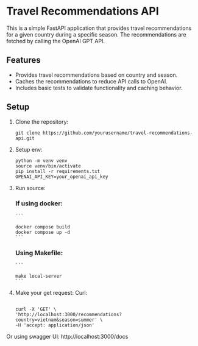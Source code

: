 # Travel Recommendations API

This is a simple FastAPI application that provides travel recommendations for a given country during a specific season. The recommendations are fetched by calling the OpenAI GPT API.

## Features

- Provides travel recommendations based on country and season.
- Caches the recommendations to reduce API calls to OpenAI.
- Includes basic tests to validate functionality and caching behavior.

## Setup

1.  Clone the repository:
    ```
    git clone https://github.com/yourusername/travel-recommendations-api.git
    ```
2.  Setup env:
    ```
    python -m venv venv
    source venv/bin/activate
    pip install -r requirements.txt
    OPENAI_API_KEY=your_openai_api_key
    ```
3.  Run source:
    ### If using docker:
        ```
    
        docker compose build
        docker compose up -d
        ```
    ### Using Makefile:
        ```
    
        make local-server
        ```
5.  Make your get request:
    Curl:
    ```
    
    curl -X 'GET' \
    'http://localhost:3000/recommendations?country=vietnam&season=summer' \
    -H 'accept: application/json'
    ```


  Or using swagger UI:
  http://localhost:3000/docs
